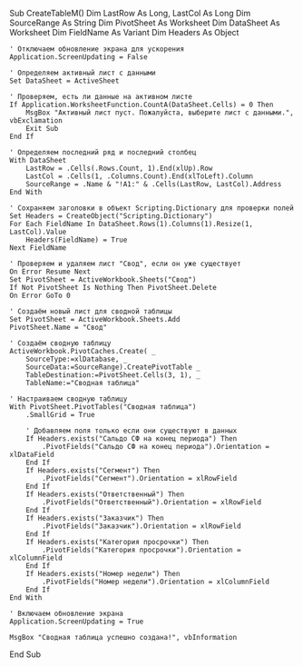 Sub CreateTableM()
    Dim LastRow As Long, LastCol As Long
    Dim SourceRange As String
    Dim PivotSheet As Worksheet
    Dim DataSheet As Worksheet
    Dim FieldName As Variant
    Dim Headers As Object

    ' Отключаем обновление экрана для ускорения
    Application.ScreenUpdating = False

    ' Определяем активный лист с данными
    Set DataSheet = ActiveSheet

    ' Проверяем, есть ли данные на активном листе
    If Application.WorksheetFunction.CountA(DataSheet.Cells) = 0 Then
        MsgBox "Активный лист пуст. Пожалуйста, выберите лист с данными.", vbExclamation
        Exit Sub
    End If

    ' Определяем последний ряд и последний столбец
    With DataSheet
        LastRow = .Cells(.Rows.Count, 1).End(xlUp).Row
        LastCol = .Cells(1, .Columns.Count).End(xlToLeft).Column
        SourceRange = .Name & "!A1:" & .Cells(LastRow, LastCol).Address
    End With

    ' Сохраняем заголовки в объект Scripting.Dictionary для проверки полей
    Set Headers = CreateObject("Scripting.Dictionary")
    For Each FieldName In DataSheet.Rows(1).Columns(1).Resize(1, LastCol).Value
        Headers(FieldName) = True
    Next FieldName

    ' Проверяем и удаляем лист "Свод", если он уже существует
    On Error Resume Next
    Set PivotSheet = ActiveWorkbook.Sheets("Свод")
    If Not PivotSheet Is Nothing Then PivotSheet.Delete
    On Error GoTo 0

    ' Создаём новый лист для сводной таблицы
    Set PivotSheet = ActiveWorkbook.Sheets.Add
    PivotSheet.Name = "Свод"

    ' Создаём сводную таблицу
    ActiveWorkbook.PivotCaches.Create( _
        SourceType:=xlDatabase, _
        SourceData:=SourceRange).CreatePivotTable _
        TableDestination:=PivotSheet.Cells(3, 1), _
        TableName:="Сводная таблица"

    ' Настраиваем сводную таблицу
    With PivotSheet.PivotTables("Сводная таблица")
        .SmallGrid = True

        ' Добавляем поля только если они существуют в данных
        If Headers.exists("Сальдо СФ на конец периода") Then
            .PivotFields("Сальдо СФ на конец периода").Orientation = xlDataField
        End If
        If Headers.exists("Сегмент") Then
            .PivotFields("Сегмент").Orientation = xlRowField
        End If
        If Headers.exists("Ответственный") Then
            .PivotFields("Ответственный").Orientation = xlRowField
        End If
        If Headers.exists("Заказчик") Then
            .PivotFields("Заказчик").Orientation = xlRowField
        End If
        If Headers.exists("Категория просрочки") Then
            .PivotFields("Категория просрочки").Orientation = xlColumnField
        End If
        If Headers.exists("Номер недели") Then
            .PivotFields("Номер недели").Orientation = xlColumnField
        End If
    End With

    ' Включаем обновление экрана
    Application.ScreenUpdating = True

    MsgBox "Сводная таблица успешно создана!", vbInformation
End Sub